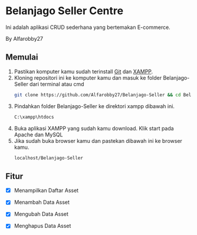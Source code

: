 # **Belanjago Seller Centre**
Ini adalah aplikasi CRUD sederhana yang bertemakan E-commerce.

By Alfarobby27

## Memulai
1. Pastikan komputer kamu sudah terinstall [Git](https://git-scm.com/) dan [XAMPP](https://www.apachefriends.org/download.html/).
2. Kloning repositori ini ke komputer kamu dan masuk ke folder Belanjago-Seller dari terminal atau cmd
	```bash
	git clone https://github.com/Alfarobby27/Belanjago-Seller && cd Belanjago-Seller
	```
3. Pindahkan folder Belanjago-Seller ke direktori xampp dibawah ini.
	```bash
	C:\xampp\htdocs
	```
4. Buka aplikasi XAMPP yang sudah kamu download. Klik start pada Apache dan MySQL
5. Jika sudah buka browser kamu dan pastekan dibawah ini ke browser kamu.
	```bash
	localhost/Belanjago-Seller
	```
## Fitur
- [x] Menampilkan Daftar Asset
- [x] Menambah Data Asset
- [x] Mengubah Data Asset
- [x] Menghapus Data Asset



